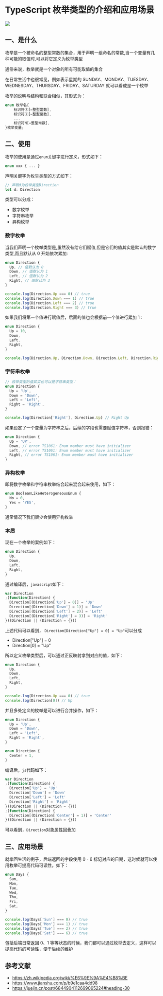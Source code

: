 # TypeScript 枚举类型的介绍和应用场景

![](https://static.vue-js.com/76173bf0-0b0c-11ec-a752-75723a64e8f5.png)

## 一、是什么

枚举是一个被命名的整型常数的集合，用于声明一组命名的常数,当一个变量有几种可能的取值时,可以将它定义为枚举类型

通俗来说，枚举就是一个对象的所有可能取值的集合

在日常生活中也很常见，例如表示星期的 SUNDAY、MONDAY、TUESDAY、WEDNESDAY、THURSDAY、FRIDAY、SATURDAY 就可以看成是一个枚举

枚举的说明与结构和联合相似，其形式为：

```ts
enum 枚举名{
    标识符①[=整型常数],
    标识符②[=整型常数],
    ...
    标识符N[=整型常数],
}枚举变量;
```

## 二、使用

枚举的使用是通过`enum`关键字进行定义，形式如下：

```ts
enum xxx { ... }
```

声明关键字为枚举类型的方式如下：

```ts
// 声明d为枚举类型Direction
let d: Direction
```

类型可以分成：

- 数字枚举
- 字符串枚举
- 异构枚举

### 数字枚举

当我们声明一个枚举类型是,虽然没有给它们赋值,但是它们的值其实是默认的数字类型,而且默认从 0 开始依次累加:

```ts
enum Direction {
  Up, // 值默认为 0
  Down, // 值默认为 1
  Left, // 值默认为 2
  Right, // 值默认为 3
}

console.log(Direction.Up === 0) // true
console.log(Direction.Down === 1) // true
console.log(Direction.Left === 2) // true
console.log(Direction.Right === 3) // true
```

如果我们将第一个值进行赋值后，后面的值也会根据前一个值进行累加 1：

```ts
enum Direction {
  Up = 10,
  Down,
  Left,
  Right,
}

console.log(Direction.Up, Direction.Down, Direction.Left, Direction.Right) // 10 11 12 13
```

### 字符串枚举

```ts
// 枚举类型的值其实也可以是字符串类型：
enum Direction {
  Up = 'Up',
  Down = 'Down',
  Left = 'Left',
  Right = 'Right',
}

console.log(Direction['Right'], Direction.Up) // Right Up
```

如果设定了一个变量为字符串之后，后续的字段也需要赋值字符串，否则报错：

```ts
enum Direction {
  Up = 'UP',
  Down, // error TS1061: Enum member must have initializer
  Left, // error TS1061: Enum member must have initializer
  Right, // error TS1061: Enum member must have initializer
}
```

### 异构枚举

即将数字枚举和字符串枚举结合起来混合起来使用，如下：

```ts
enum BooleanLikeHeterogeneousEnum {
  No = 0,
  Yes = 'YES',
}
```

通常情况下我们很少会使用异构枚举

### 本质

现在一个枚举的案例如下：

```ts
enum Direction {
  Up,
  Down,
  Left,
  Right,
}
```

通过编译后，`javascript`如下：

```ts
var Direction
;(function(Direction) {
  Direction[(Direction['Up'] = 0)] = 'Up'
  Direction[(Direction['Down'] = 1)] = 'Down'
  Direction[(Direction['Left'] = 2)] = 'Left'
  Direction[(Direction['Right'] = 3)] = 'Right'
})(Direction || (Direction = {}))
```

上述代码可以看到， `Direction[Direction["Up"] = 0] = "Up"`可以分成

- Direction["Up"] = 0
- Direction[0] = "Up"

所以定义枚举类型后，可以通过正反映射拿到对应的值，如下：

```ts
enum Direction {
  Up,
  Down,
  Left,
  Right,
}

console.log(Direction.Up === 0) // true
console.log(Direction[0]) // Up
```

并且多处定义的枚举是可以进行合并操作，如下：

```ts
enum Direction {
  Up = 'Up',
  Down = 'Down',
  Left = 'Left',
  Right = 'Right',
}

enum Direction {
  Center = 1,
}
```

编译后，`js`代码如下：

```js
var Direction
;(function(Direction) {
  Direction['Up'] = 'Up'
  Direction['Down'] = 'Down'
  Direction['Left'] = 'Left'
  Direction['Right'] = 'Right'
})(Direction || (Direction = {}))
;(function(Direction) {
  Direction[(Direction['Center'] = 1)] = 'Center'
})(Direction || (Direction = {}))
```

可以看到，`Direction`对象属性回叠加

## 三、应用场景

就拿回生活的例子，后端返回的字段使用 0 - 6 标记对应的日期，这时候就可以使用枚举可提高代码可读性，如下：

```ts
enum Days {
  Sun,
  Mon,
  Tue,
  Wed,
  Thu,
  Fri,
  Sat,
}

console.log(Days['Sun'] === 0) // true
console.log(Days['Mon'] === 1) // true
console.log(Days['Tue'] === 2) // true
console.log(Days['Sat'] === 6) // true
```

包括后端日常返回 0、1 等等状态的时候，我们都可以通过枚举去定义，这样可以提高代码的可读性，便于后续的维护

## 参考文献

- https://zh.wikipedia.org/wiki/%E6%9E%9A%E4%B8%BE
- https://www.jianshu.com/p/b9e1caa4dd98
- https://juejin.cn/post/6844904112669065224#heading-30
